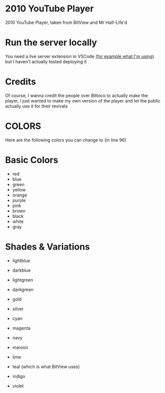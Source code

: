 # 2010 YouTube Player
2010 YouTube Player, taken from BitView and Mr Half-Life'd

# Run the server locally
You need a live server extension in VSCode [(for example what I'm using)](https://open-vsx.org/vscode/item?itemName=ritwickdey.LiveServer) but I haven't actually tested deploying it

# Credits
Of course, I wanna credit the people over Bittoco to actually make the player, I just wanted to make my own version of the player and let the public actually use it for their revivals

# COLORS
Here are the following colors you can change to (in line 96)
# Basic Colors

* red
* blue
* green
* yellow
* orange
* purple
* pink
* brown
* black
* white
* gray
  
# Shades & Variations
* lightblue
* darkblue
* lightgreen
* darkgreen
* gold
* silver
* cyan
* magenta
* navy
* maroon

* lime
* teal (which is what BitView uses)
* indigo
* violet
